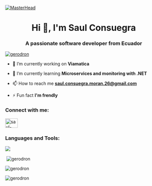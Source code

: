 
[![MasterHead](https://user-images.githubusercontent.com/74038190/213910845-af37a709-8995-40d6-be59-724526e3c3d7.gif)]()
<h1 align="center">Hi 👋, I'm Saul Consuegra</h1>
<h3 align="center">A passionate software developer from Ecuador</h3>

<p align="left"> <a href="https://github.com/ryo-ma/github-profile-trophy"><img src="https://github-profile-trophy.vercel.app/?username=gerodron" alt="gerodron" /></a> </p>

- 🔭 I’m currently working on **Viamatica**

- 🌱 I’m currently learning **Microservices and monitoring with .NET**

- 📫 How to reach me **saul.consuegra.moran.26@gmail.com**

- ⚡ Fun fact **I'm frendly**

<h3 align="left">Connect with me:</h3>
<p align="left">
<a href="https://linkedin.com/in/saul-consuegra" target="blank"><img align="center" src="https://raw.githubusercontent.com/rahuldkjain/github-profile-readme-generator/master/src/images/icons/Social/linked-in-alt.svg" alt="saul-consuegra" height="30" width="40" /></a>
</p>

<h3 align="left">Languages and Tools:</h3>
<p>
    <a href="https://skillicons.dev">
        <img src="https://skillicons.dev/icons?i=html,css,js,ts,react,angular,git,github,docker,dotnet,postman,vscode,visualstudio,tailwind&perline=8" />
    </a>
</p>


<p>&nbsp;<img align="center" src="https://github-readme-stats.vercel.app/api?username=gerodron&show_icons=true&locale=en" alt="gerodron" /></p>

<p><img align="center" src="https://github-readme-streak-stats.herokuapp.com/?user=gerodron&" alt="gerodron" /></p>

<p><img align="left" src="https://github-readme-stats.vercel.app/api/top-langs?username=gerodron&show_icons=true&locale=en&layout=compact" alt="gerodron" /></p>
